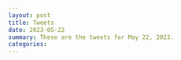 ```yaml
---
layout: post
title: Tweets
date: 2023-05-22
summary: These are the tweets for May 22, 2023.
categories:
---
```


